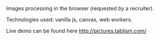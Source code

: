 Images processing in the browser (requested by a recruiter).

Technologies used: vanilla js, canvas, web workers.

Live demo can be found here http://pictures.tablism.com/
